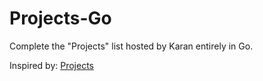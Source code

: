 Projects-Go
===========

Complete the "Projects" list hosted by Karan entirely in Go.

Inspired by: [Projects](https://github.com/karan/Projects)
